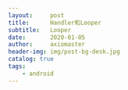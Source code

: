 ```yaml
---
layout:     post
title:      Handler和Looper
subtitle:   Looper
date:       2020-01-05
author:     axiomaster
header-img: img/post-bg-desk.jpg
catalog: true
tags:
    - android
---
```



